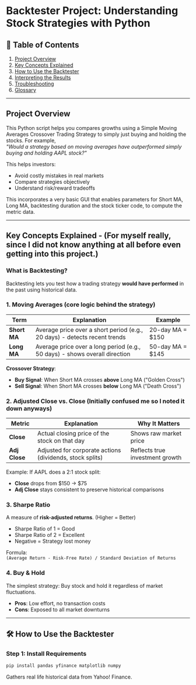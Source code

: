 # Backtester Project: Understanding Stock Strategies with Python

## 📖 Table of Contents
1. [Project Overview](#-project-overview)
2. [Key Concepts Explained](#-key-concepts-explained)
3. [How to Use the Backtester](#-how-to-use-the-backtester)
4. [Interpreting the Results](#-interpreting-the-results)
5. [Troubleshooting](#-troubleshooting)
6. [Glossary](#-glossary)

---

##  Project Overview
This Python script helps you compares growths using a Simple Moving Averages Crossover Trading Strategy to simply just buying and holding the stocks. For example,  
*"Would a strategy based on moving averages have outperformed simply buying and holding AAPL stock?"*  

This helps investors:
- Avoid costly mistakes in real markets
- Compare strategies objectively
- Understand risk/reward tradeoffs

This incorporates a very basic GUI that enables parameters for Short MA, Long MA, backtesting duration and the stock ticker code, to compute the metric data.



---

## Key Concepts Explained - (For myself really, since I did not know anything at all before even getting into this project.)

### What is Backtesting?
Backtesting lets you test how a trading strategy **would have performed** in the past using historical data. 

### 1. Moving Averages (core logic behind the strategy)
| Term         | Explanation                                                                 | Example          |
|--------------|-----------------------------------------------------------------------------|------------------|
| **Short MA** | Average price over a short period (e.g., 20 days) - detects recent trends   | 20-day MA = $150 |
| **Long MA**  | Average price over a long period (e.g., 50 days) - shows overall direction  | 50-day MA = $145 |

**Crossover Strategy**:  
- **Buy Signal**: When Short MA crosses **above** Long MA ("Golden Cross")  
- **Sell Signal**: When Short MA crosses **below** Long MA ("Death Cross")  


### 2. Adjusted Close vs. Close (Initially confused me so I noted it down anyways)
| Metric          | Explanation                                                                 | Why It Matters                          |
|-----------------|-----------------------------------------------------------------------------|-----------------------------------------|
| **Close**       | Actual closing price of the stock on that day                               | Shows raw market price                 |
| **Adj Close**   | Adjusted for corporate actions (dividends, stock splits)                    | Reflects true investment growth        |

Example: If AAPL does a 2:1 stock split:  
- **Close** drops from $150 → $75  
- **Adj Close** stays consistent to preserve historical comparisons  

### 3. Sharpe Ratio
A measure of **risk-adjusted returns**. (Higher = Better)  
- Sharpe Ratio of 1 = Good  
- Sharpe Ratio of 2 = Excellent  
- Negative = Strategy lost money  

Formula:  
`(Average Return - Risk-Free Rate) / Standard Deviation of Returns`

### 4. Buy & Hold
The simplest strategy: Buy stock and hold it regardless of market fluctuations.  
- **Pros**: Low effort, no transaction costs  
- **Cons**: Exposed to all market downturns  

---

## 🛠 How to Use the Backtester

### Step 1: Install Requirements
```bash
pip install pandas yfinance matplotlib numpy 
```
Gathers real life historical data from Yahoo! Finance.

